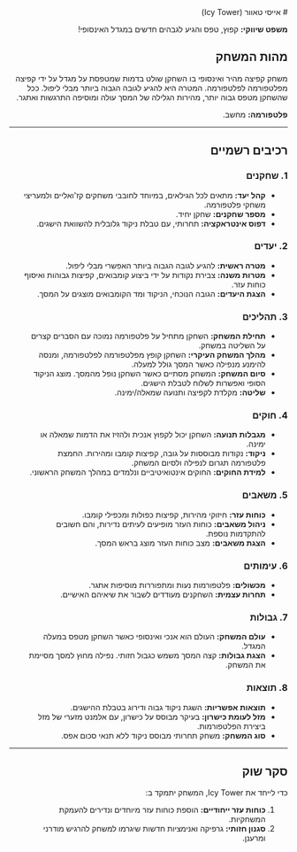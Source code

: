 <div dir='rtl' lang='he'>
# אייסי טאוור (Icy Tower)

**משפט שיווקי:** קפוץ, טפס והגיע לגבהים חדשים במגדל האינסופי!

## מהות המשחק

משחק קפיצה מהיר ואינסופי בו השחקן שולט בדמות שמטפסת על מגדל על ידי קפיצה מפלטפורמה לפלטפורמה. המטרה היא להגיע לגובה הגבוה ביותר מבלי ליפול. ככל שהשחקן מטפס גבוה יותר, מהירות הגלילה של המסך עולה ומוסיפה התרגשות ואתגר.

**פלטפורמה:** מחשב.

---

## רכיבים רשמיים

### 1. שחקנים

- **קהל יעד:** מתאים לכל הגילאים, במיוחד לחובבי משחקים קז'ואליים ולמעריצי משחקי פלטפורמה.
- **מספר שחקנים:** שחקן יחיד.
- **דפוס אינטראקציה:** תחרותי, עם טבלת ניקוד גלובלית להשוואת הישגים.

### 2. יעדים

- **מטרה ראשית:** להגיע לגובה הגבוה ביותר האפשרי מבלי ליפול.
- **מטרות משנה:** צבירת נקודות על ידי ביצוע קומבואים, קפיצות גבוהות ואיסוף כוחות עזר.
- **הצגת היעדים:** הגובה הנוכחי, הניקוד ומד הקומבואים מוצגים על המסך.

### 3. תהליכים

- **תחילת המשחק:** השחקן מתחיל על פלטפורמה נמוכה עם הסברים קצרים על השליטה במשחק.
- **מהלך המשחק העיקרי:** השחקן קופץ מפלטפורמה לפלטפורמה, ומנסה להימנע מנפילה כאשר המסך גולל למעלה.
- **סיום המשחק:** המשחק מסתיים כאשר השחקן נופל מהמסך. מוצג הניקוד הסופי ואפשרות לשלוח לטבלת הישגים.
- **שליטה:** מקלדת לקפיצה ותנועה שמאלה/ימינה.

### 4. חוקים

- **מגבלות תנועה:** השחקן יכול לקפוץ אנכית ולהזיז את הדמות שמאלה או ימינה.
- **ניקוד:** נקודות מבוססות על גובה, קפיצות קומבו ומהירות. החמצת פלטפורמה תגרום לנפילה ולסיום המשחק.
- **למידת החוקים:** החוקים אינטואיטיביים ונלמדים במהלך המשחק הראשוני.

### 5. משאבים

- **כוחות עזר:** חיזוקי מהירות, קפיצות כפולות ומכפילי קומבו.
- **ניהול משאבים:** כוחות העזר מופיעים לעיתים נדירות, והם חשובים להתקדמות נוספת.
- **הצגת משאבים:** מצב כוחות העזר מוצג בראש המסך.

### 6. עימותים

- **מכשולים:** פלטפורמות נעות ומתפוררות מוסיפות אתגר.
- **תחרות עצמית:** השחקנים מעודדים לשבור את שיאיהם האישיים.

### 7. גבולות

- **עולם המשחק:** העולם הוא אנכי ואינסופי כאשר השחקן מטפס במעלה המגדל.
- **הצגת גבולות:** קצה המסך משמש כגבול חזותי. נפילה מחוץ למסך מסיימת את המשחק.

### 8. תוצאות

- **תוצאות אפשריות:** השגת ניקוד גבוה ודירוג בטבלת ההישגים.
- **מזל לעומת כישרון:** בעיקר מבוסס על כישרון, עם אלמנט מזערי של מזל ביצירת הפלטפורמות.
- **סוג המשחק:** משחק תחרותי מבוסס ניקוד ללא תנאי סכום אפס.

---

## סקר שוק

כדי לייחד את Icy Tower, המשחק יתמקד ב:

1. **כוחות עזר ייחודיים:** הוספת כוחות עזר מיוחדים ונדירים להעמקת המשחקיות.
3. **סגנון חזותי:** גרפיקה ואנימציות חדשות שיגרמו למשחק להרגיש מודרני ומרענן.

</div>
